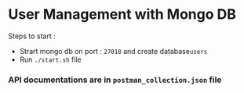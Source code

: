 # User Management with Mongo DB

Steps to start : 
* Strart mongo db on port : `27018` and create database`users` 
* Run `./start.sh` file

### API documentations are in  `postman_collection.json` file

